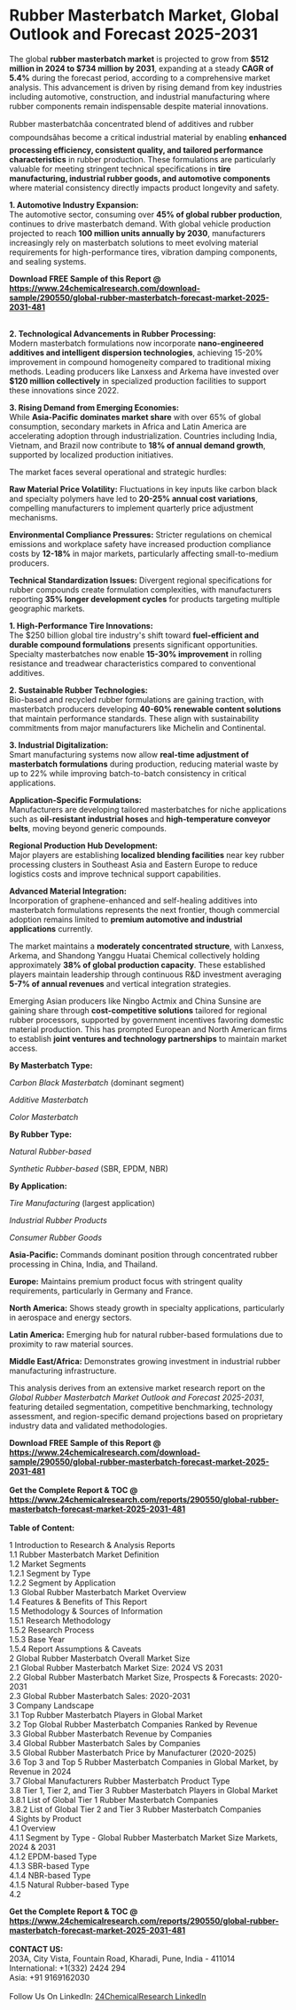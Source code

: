 <h1>Rubber Masterbatch Market, Global Outlook and Forecast 2025-2031</h1><p>The global <strong>rubber masterbatch market</strong> is projected to grow from <strong>$512 million in 2024 to $734 million by 2031</strong>, expanding at a steady <strong>CAGR of 5.4%</strong> during the forecast period, according to a comprehensive market analysis. This advancement is driven by rising demand from key industries including automotive, construction, and industrial manufacturing where rubber components remain indispensable despite material innovations.</p><p>Rubber masterbatchâa concentrated blend of additives and rubber compoundsâhas become a critical industrial material by enabling <strong>enhanced processing efficiency, consistent quality, and tailored performance characteristics</strong> in rubber production. These formulations are particularly valuable for meeting stringent technical specifications in <strong>tire manufacturing, industrial rubber goods, and automotive components</strong> where material consistency directly impacts product longevity and safety.</p><p><strong>1. Automotive Industry Expansion:</strong><br>
The automotive sector, consuming over <strong>45% of global rubber production</strong>, continues to drive masterbatch demand. With global vehicle production projected to reach <strong>100 million units annually by 2030</strong>, manufacturers increasingly rely on masterbatch solutions to meet evolving material requirements for high-performance tires, vibration damping components, and sealing systems.</p><div><b>Download FREE Sample of this Report @ 
            <a href="https://www.24chemicalresearch.com/download-sample/290550/global-rubber-masterbatch-forecast-market-2025-2031-481">
            https://www.24chemicalresearch.com/download-sample/290550/global-rubber-masterbatch-forecast-market-2025-2031-481</a></b></div><br><p><strong>2. Technological Advancements in Rubber Processing:</strong><br>
Modern masterbatch formulations now incorporate <strong>nano-engineered additives and intelligent dispersion technologies</strong>, achieving 15-20% improvement in compound homogeneity compared to traditional mixing methods. Leading producers like Lanxess and Arkema have invested over <strong>$120 million collectively</strong> in specialized production facilities to support these innovations since 2022.</p><p><strong>3. Rising Demand from Emerging Economies:</strong><br>
While <strong>Asia-Pacific dominates market share</strong> with over 65% of global consumption, secondary markets in Africa and Latin America are accelerating adoption through industrialization. Countries including India, Vietnam, and Brazil now contribute to <strong>18% of annual demand growth</strong>, supported by localized production initiatives.</p><p>The market faces several operational and strategic hurdles:</p><p><strong>Raw Material Price Volatility:</strong> Fluctuations in key inputs like carbon black and specialty polymers have led to <strong>20-25% annual cost variations</strong>, compelling manufacturers to implement quarterly price adjustment mechanisms.</p><p><strong>Environmental Compliance Pressures:</strong> Stricter regulations on chemical emissions and workplace safety have increased production compliance costs by <strong>12-18%</strong> in major markets, particularly affecting small-to-medium producers.</p><p><strong>Technical Standardization Issues:</strong> Divergent regional specifications for rubber compounds create formulation complexities, with manufacturers reporting <strong>35% longer development cycles</strong> for products targeting multiple geographic markets.</p><p><strong>1. High-Performance Tire Innovations:</strong><br>
The $250 billion global tire industry's shift toward <strong>fuel-efficient and durable compound formulations</strong> presents significant opportunities. Specialty masterbatches now enable <strong>15-30% improvement</strong> in rolling resistance and treadwear characteristics compared to conventional additives.</p><p><strong>2. Sustainable Rubber Technologies:</strong><br>
Bio-based and recycled rubber formulations are gaining traction, with masterbatch producers developing <strong>40-60% renewable content solutions</strong> that maintain performance standards. These align with sustainability commitments from major manufacturers like Michelin and Continental.</p><p><strong>3. Industrial Digitalization:</strong><br>
Smart manufacturing systems now allow <strong>real-time adjustment of masterbatch formulations</strong> during production, reducing material waste by up to 22% while improving batch-to-batch consistency in critical applications.</p><p><strong>Application-Specific Formulations:</strong><br>
	Manufacturers are developing tailored masterbatches for niche applications such as <strong>oil-resistant industrial hoses</strong> and <strong>high-temperature conveyor belts</strong>, moving beyond generic compounds.</p><p><strong>Regional Production Hub Development:</strong><br>
	Major players are establishing <strong>localized blending facilities</strong> near key rubber processing clusters in Southeast Asia and Eastern Europe to reduce logistics costs and improve technical support capabilities.</p><p><strong>Advanced Material Integration:</strong><br>
	Incorporation of graphene-enhanced and self-healing additives into masterbatch formulations represents the next frontier, though commercial adoption remains limited to <strong>premium automotive and industrial applications</strong> currently.</p><p>The market maintains a <strong>moderately concentrated structure</strong>, with Lanxess, Arkema, and Shandong Yanggu Huatai Chemical collectively holding approximately <strong>38% of global production capacity</strong>. These established players maintain leadership through continuous R&amp;D investment averaging <strong>5-7% of annual revenues</strong> and vertical integration strategies.</p><p>Emerging Asian producers like Ningbo Actmix and China Sunsine are gaining share through <strong>cost-competitive solutions</strong> tailored for regional rubber processors, supported by government incentives favoring domestic material production. This has prompted European and North American firms to establish <strong>joint ventures and technology partnerships</strong> to maintain market access.</p><p><strong>By Masterbatch Type:</strong></p><p><em>Carbon Black Masterbatch</em> (dominant segment)</p><p><em>Additive Masterbatch</em></p><p><em>Color Masterbatch</em></p><p><strong>By Rubber Type:</strong></p><p><em>Natural Rubber-based</em></p><p><em>Synthetic Rubber-based</em> (SBR, EPDM, NBR)</p><p><strong>By Application:</strong></p><p><em>Tire Manufacturing</em> (largest application)</p><p><em>Industrial Rubber Products</em></p><p><em>Consumer Rubber Goods</em></p><p><strong>Asia-Pacific:</strong> Commands dominant position through concentrated rubber processing in China, India, and Thailand.</p><p><strong>Europe:</strong> Maintains premium product focus with stringent quality requirements, particularly in Germany and France.</p><p><strong>North America:</strong> Shows steady growth in specialty applications, particularly in aerospace and energy sectors.</p><p><strong>Latin America:</strong> Emerging hub for natural rubber-based formulations due to proximity to raw material sources.</p><p><strong>Middle East/Africa:</strong> Demonstrates growing investment in industrial rubber manufacturing infrastructure.</p><p>This analysis derives from an extensive market research report on the <em>Global Rubber Masterbatch Market Outlook and Forecast 2025-2031</em>, featuring detailed segmentation, competitive benchmarking, technology assessment, and region-specific demand projections based on proprietary industry data and validated methodologies.</p><div><b>Download FREE Sample of this Report @ 
            <a href="https://www.24chemicalresearch.com/download-sample/290550/global-rubber-masterbatch-forecast-market-2025-2031-481">
            https://www.24chemicalresearch.com/download-sample/290550/global-rubber-masterbatch-forecast-market-2025-2031-481</a></b></div><br><div><b>Get the Complete Report & TOC @ 
            <a href="https://www.24chemicalresearch.com/reports/290550/global-rubber-masterbatch-forecast-market-2025-2031-481">
            https://www.24chemicalresearch.com/reports/290550/global-rubber-masterbatch-forecast-market-2025-2031-481</a></b></div><br>
            <b>Table of Content:</b><p>1 Introduction to Research & Analysis Reports<br />
 1.1 Rubber Masterbatch Market Definition<br />
 1.2 Market Segments<br />
 1.2.1 Segment by Type<br />
 1.2.2 Segment by Application<br />
 1.3 Global Rubber Masterbatch Market Overview<br />
 1.4 Features & Benefits of This Report<br />
 1.5 Methodology & Sources of Information<br />
 1.5.1 Research Methodology<br />
 1.5.2 Research Process<br />
 1.5.3 Base Year<br />
 1.5.4 Report Assumptions & Caveats<br />
2 Global Rubber Masterbatch Overall Market Size<br />
 2.1 Global Rubber Masterbatch Market Size: 2024 VS 2031<br />
 2.2 Global Rubber Masterbatch Market Size, Prospects & Forecasts: 2020-2031<br />
 2.3 Global Rubber Masterbatch Sales: 2020-2031<br />
3 Company Landscape<br />
 3.1 Top Rubber Masterbatch Players in Global Market<br />
 3.2 Top Global Rubber Masterbatch Companies Ranked by Revenue<br />
 3.3 Global Rubber Masterbatch Revenue by Companies<br />
 3.4 Global Rubber Masterbatch Sales by Companies<br />
 3.5 Global Rubber Masterbatch Price by Manufacturer (2020-2025)<br />
 3.6 Top 3 and Top 5 Rubber Masterbatch Companies in Global Market, by Revenue in 2024<br />
 3.7 Global Manufacturers Rubber Masterbatch Product Type<br />
 3.8 Tier 1, Tier 2, and Tier 3 Rubber Masterbatch Players in Global Market<br />
 3.8.1 List of Global Tier 1 Rubber Masterbatch Companies<br />
 3.8.2 List of Global Tier 2 and Tier 3 Rubber Masterbatch Companies<br />
4 Sights by Product<br />
 4.1 Overview<br />
 4.1.1 Segment by Type - Global Rubber Masterbatch Market Size Markets, 2024 & 2031<br />
 4.1.2 EPDM-based Type<br />
 4.1.3 SBR-based Type<br />
 4.1.4 NBR-based Type<br />
 4.1.5 Natural Rubber-based Type<br />
 4.2 </p><div><b>Get the Complete Report & TOC @ 
            <a href="https://www.24chemicalresearch.com/reports/290550/global-rubber-masterbatch-forecast-market-2025-2031-481">
            https://www.24chemicalresearch.com/reports/290550/global-rubber-masterbatch-forecast-market-2025-2031-481</a></b></div><br><b>CONTACT US:</b><br>
            203A, City Vista, Fountain Road, Kharadi, Pune, India - 411014<br>
            International: +1(332) 2424 294<br>
            Asia: +91 9169162030 <br><br>
            Follow Us On LinkedIn: <a href="https://www.linkedin.com/company/24chemicalresearch/">24ChemicalResearch LinkedIn</a>
